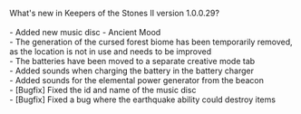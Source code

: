 What's new in Keepers of the Stones II version 1.0.0.29?<br />
<br />- Added new music disc - Ancient Mood
<br />- The generation of the cursed forest biome has been temporarily removed, as the location is not in use and needs to be improved
<br />- The batteries have been moved to a separate creative mode tab
<br />- Added sounds when charging the battery in the battery charger
<br />- Added sounds for the elemental power generator from the beacon
<br />- [Bugfix] Fixed the id and name of the music disc
<br />- [Bugfix] Fixed a bug where the earthquake ability could destroy items